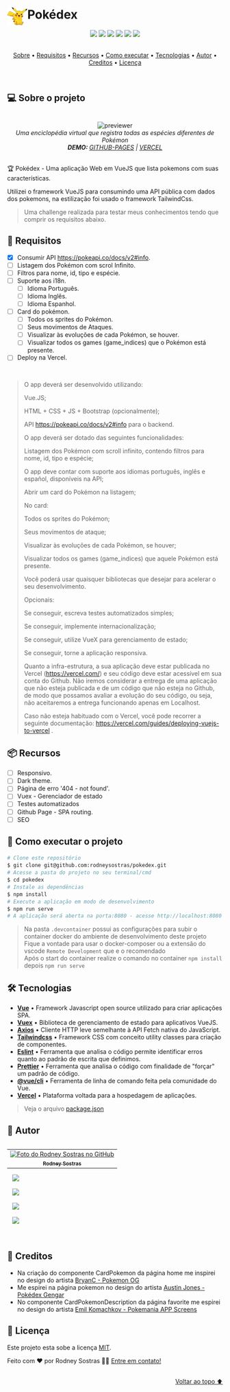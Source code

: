<h1>
    <img src=".github/assets/img/icon-readme.png" alt="" height="42em" align="left"/>
    Pokédex
</h1>
<div align="center">
    <img src="https://img.shields.io/badge/Vue.js-35495E?style=for-the-badge&logo=vue.js&logoColor=4FC08D" />
    <!-- <img src="https://img.shields.io/badge/%F0%9F%9A%A7%20EM%20CONTRU%C3%87%C3%83O%20-90%25-brightgreen?style=for-the-badge" /> -->
    <img src="https://shields.io/github/deployments/rodneysostras/pokedex/production?style=for-the-badge&logo=appveyor" />
    <img src="https://img.shields.io/website-up-down-green-red/https/pokedex.rodneysostras.me?style=for-the-badge"/>
    <img src="https://img.shields.io/github/repo-size/rodneysostras/pokedex?style=for-the-badge"/>
    <img src="https://img.shields.io/github/languages/count/rodneysostras/pokedex?style=for-the-badge"/>
    <img src="https://img.shields.io/github/issues/rodneysostras/pokedex?style=for-the-badge"/>
    <!-- <img src="https://img.shields.io/github/license/rodneysostras/pokedex?style=for-the-badge"/> -->
</div>

<br />

<p align="center">
    <a href="#-sobre-o-projeto">Sobre</a> •
    <a href="#-requisitos">Requisitos</a> •
    <a href="#-recursos">Recursos</a> •
    <a href="#-como-executar-o-projeto">Como executar</a> •
    <a href="#-tecnologias">Tecnologias</a> •
    <a href="#-autor">Autor</a> • 
    <a href="#-creditos">Creditos</a> • 
    <a href="#-licença">Licença</a>
</p>

<br />

## 💻 Sobre o projeto

<br />

<div align="center"><img src=".github/assets/img/previewer-readme.gif" alt="previewer" height="450em"/></div>

<div align="center">
    <em>
        Uma enciclopédia virtual que registra todas as espécies diferentes de Pokémon<br />
        <b>DEMO: </b>
        <a href="https://pokedex.rodneysostras.me/">GITHUB-PAGES</a> | 
        <a href="https://pokedex-rodneysostras.vercel.app/">VERCEL</a>
    </em>
</div>

<br />

🏆 Pokédex - Uma aplicação Web em VueJS que lista pokemons com suas características.

Utilizei o framework VueJS para consumindo uma API pública com dados dos pokemons, na estilização foi usado o framework TailwindCss.

> Uma challenge realizada para testar meus conhecimentos tendo que comprir os requisitos abaixo.

## 🎯 Requisitos

-   [x] Consumir API https://pokeapi.co/docs/v2#info.
-   [ ] Listagem dos Pokémon com scrol Infinito.
-   [ ] Filtros para nome, id, tipo e espécie.
-   [ ] Suporte aos i18n.
    -   [ ] Idioma Português.
    -   [ ] Idioma Inglês.
    -   [ ] Idioma Espanhol.
-   [ ] Card do pokémon.
    -   [ ] Todos os sprites do Pokémon.
    -   [ ] Seus movimentos de Ataques.
    -   [ ] Visualizar às evoluções de cada Pokémon, se houver.
    -   [ ] Visualizar todos os games (game_indices) que o Pokémon está presente.
-   [ ] Deploy na Vercel.

<br />

<blockquote>
O app deverá ser desenvolvido utilizando:

Vue.JS;

HTML + CSS + JS + Bootstrap (opcionalmente);

API https://pokeapi.co/docs/v2#info para o backend.

O app deverá ser dotado das seguintes funcionalidades:

Listagem dos Pokémon com scroll infinito, contendo filtros para nome, id, tipo e espécie;

O app deve contar com suporte aos idiomas português, inglês e español, disponíveis na API;

Abrir um card do Pokémon na listagem;

No card:

Todos os sprites do Pokémon;

Seus movimentos de ataque;

Visualizar às evoluções de cada Pokémon, se houver;

Visualizar todos os games (game_indices) que aquele Pokémon está presente.

Você poderá usar quaisquer bibliotecas que desejar para acelerar o seu desenvolvimento.

Opcionais:

Se conseguir, escreva testes automatizados simples;

Se conseguir, implemente internacionalização;

Se conseguir, utilize VueX para gerenciamento de estado;

Se conseguir, torne a aplicação responsiva.

Quanto a infra-estrutura, a sua aplicação deve estar publicada no Vercel (https://vercel.com/) e seu código deve estar acessível em sua conta do Github. Não iremos considerar a entrega de uma aplicação que não esteja publicada e de um código que não esteja no Github, de modo que possamos avaliar a evolução do seu código, ou seja, não aceitaremos a entrega funcionando apenas em Localhost.

Caso não esteja habituado com o Vercel, você pode recorrer a seguinte documentação: https://vercel.com/guides/deploying-vuejs-to-vercel .

</blockquote>

## 📦 Recursos

-   [ ] Responsivo.
-   [ ] Dark theme.
-   [ ] Página de erro '404 - not found'.
-   [ ] Vuex - Gerenciador de estado
-   [ ] Testes automatizados
-   [ ] Github Page - SPA routing.
-   [ ] SEO

## 🚀 Como executar o projeto

```bash
# Clone este repositório
$ git clone git@github.com:rodneysostras/pokedex.git
# Acesse a pasta do projeto no seu terminal/cmd
$ cd pokedex
# Instale as dependências
$ npm install
# Execute a aplicação em modo de desenvolvimento
$ npm run serve
# A aplicação será aberta na porta:8080 - acesse http://localhost:8080
```

> Na pasta `.devcontainer` possui as configurações para subir o container docker do ambiente de desenvolvimento deste projeto \
> Fique a vontade para usar o docker-composer ou a extensão do vscode `Remote Development` que e o recomendado \
> Após o start do container realize o comando no container `npm install` depois `npm run serve`

## 🛠 Tecnologias

-   **[Vue](https://vuejs.org/)** • Framework Javascript open source utilizado para criar aplicações SPA.
-   **[Vuex](https://vuex.vuejs.org/)** • Biblioteca de gerenciamento de estado para aplicativos VueJS.
-   **[Axios](https://github.com/axios/axios)** • Cliente HTTP leve semelhante à API Fetch nativa do JavaScript.
-   **[Tailwindcss](https://tailwindcss.com/)** • Framework CSS com conceito utility classes para criação de componentes.
-   **[Eslint](https://github.com/eslint/eslint)** • Ferramenta que analisa o código permite identificar erros quanto ao padrão de escrita que definimos.
-   **[Prettier](https://github.com/prettier/prettier)** • Ferramenta que analisa o código com finalidade de "forçar" um padrão de código.
-   **[@vue/cli](https://cli.vuejs.org/)** • Ferramenta de linha de comando feita pela comunidade do Vue.
-   **[Vercel](https://vercel.com/)** • Plataforma voltada para a hospedagem de aplicações.

> Veja o arquivo [package.json](https://github.com/rodneysostras/pokedex/blob/main/package.json)

## 🦸 Autor

<table align="left">
  <tr>
    <td align="center">
      <a href="#">
        <img src="https://github.com/rodneysostras.png" width="150px;" alt="Foto do Rodney Sostras no GitHub"/><br>
        <sub>
          <b>Rodney Sostras</b>
        </sub>
      </a>
    </td>
  </tr>
</table>
<p>
    &nbsp;&nbsp;
    <a href="https://github.com/rodneysostras">
        <img src="https://img.shields.io/badge/rodneysostras-000000?style=for-the-badge&logo=GitHub&logoColor=FFF" />
    </a>
</p>
<p>
    &nbsp;&nbsp;
    <a href="https://linkedin.com/in/rodney-sostras" alt="Linkedin do Rodney Sostras">
        <img src="https://img.shields.io/badge/-rodney--sostras-0077B5?style=for-the-badge&logo=Linkedin&logoColor=FFF"/>
    </a>
</p>
<p>&nbsp;&nbsp;
    <a href="mailto:contact@rodneysostras.me" alt="Email do Rodney Sostras">
        <img src="https://img.shields.io/badge/-contact@rodneysostras.me-D14836?style=for-the-badge&logo=Gmail&logoColor=FFF" />
    </a>
</p>
<p>&nbsp;&nbsp;
    <a href="https://rodneysostras.me/" alt="Web Site do Rodney Sostras">
        <img src="https://img.shields.io/badge/%F0%9F%8C%8E%20RODNEYSOSTRAS.ME%20-191919?style=for-the-badge" />
    </a>
</p>

<br />

## 🎨 Creditos

-   Na criação do componente CardPokemon da página home me inspirei no design do artista [BryanC - Pokemon OG](https://dribbble.com/shots/2901787/attachments/600885?mode=media)
-   Me espirei na página pokemon no design do artista [Austin Jones - Pokédex Gengar](https://dribbble.com/shots/5619897-Pok-dex-Gengar/attachments/10965748?mode=media)
-   No componente CardPokemonDescription da página favorite me espirei no design do artista [Emil Komachkov - Pokemania APP Screens](https://dribbble.com/shots/13794991-Pokemania-App-Screens/attachments/5401272?mode=media)

## 📝 Licença

Este projeto esta sobe a licença [MIT](./LICENSE).

Feito com ❤️ por Rodney Sostras 👋🏽 [Entre em contato!](https://www.linkedin.com/in/rodney-sostras/)

<br />
        
<div align="right"><a href="#">Voltar ao topo ⬆</a></div>
